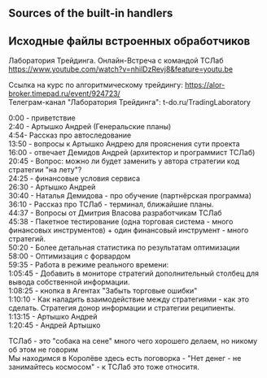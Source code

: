 ## Sources of the built-in handlers

## Исходные файлы встроенных обработчиков

Лаборатория Трейдинга. Онлайн-Встреча с командой ТСЛаб    
https://www.youtube.com/watch?v=nhilDzRevj8&feature=youtu.be  

Cсылка на курс по алгоритмическому трейдингу: https://alor-broker.timepad.ru/event/924723/  
Телеграм-канал "Лаборатория Трейдинга": t-do.ru/TradingLaboratory  

0:00 - приветствие  
2:40 - Артышко Андрей (Генеральские планы)  
4:54- Рассказ про автоследование  
13:50 - вопросы к Артышко Андрею для прояснения сути проекта  
16:00 - отвечает Демидов Андрей (архитектор и программист ТСЛаб)  
20:45 - Вопрос: можно ли будет заменить у автора стратегии код стратегии "на лету"?   
24:25 - финансовые условия сервиса  
26:30 - Артышко Андрей  
30:40 - Наталья Демидова - про обучение (партнёрская программа)  
36:10 - Рассказ про ТСЛаб - терминал, ближайшие планы.   
44:37 - Вопросы от Дмитрия Власова разработчикам ТСЛаб  
45:38 - Пакетное тестирование (одна торговая система - много финансовых инструментов) + один финансовый инструмент - много стратегий.  
50:20 - Более детальная статистика по результатам оптимизации   
58:00 - Оптимизация с форвардом  
59:35 - Работа в режиме реального времени:  
1:05:45 - Добавить в мониторе стратегий дополнительный столбец для вывода собственной информации.  
1:08:25 - кнопка в Агентах "Забыть торговые ошибки"  
1:10:10 - Как наладить взаимодействие между стратегиями - как это сделать. Стратегия донор информации и стратегии реципиенты.  
1:13:15 - Артышко Андрей  
1:20:45 - Андрей Артышко  

ТСЛаб - это "собака на сене" много чего хорошего делаем, но никому об этом не говорим  
Мы находимся в Королёве здесь есть поговорка - "Нет денег - не занимайтесь космосом" - к ТСЛаб это тоже относитя.  
